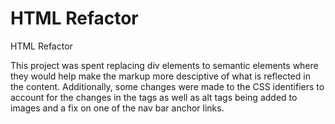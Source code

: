 # HTML Refactor
HTML Refactor

This project was spent replacing div elements to semantic elements where they would help make the markup
more desciptive of what is reflected in  the content. Additionally, some changes were made to the CSS identifiers to account for the changes in the tags as well as alt tags being added to images and a fix on one of the nav bar anchor links.